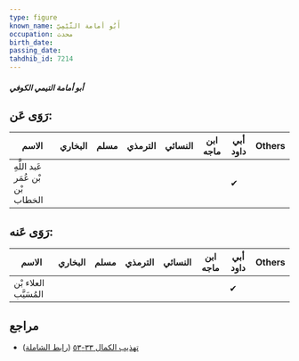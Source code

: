 ```yaml
---
type: figure
known_name: أَبُو أمامة التَّيْمِيّ
occupation: محدث
birth_date:
passing_date:
tahdhib_id: 7214
---
```

##### أبو أمامة التيمي الكوفي

## رَوَى عَن:
| الاسم                             | البخاري | مسلم | الترمذي | النسائي | ابن ماجه | أبي داود | Others |
| --------------------------------- | ------- | ---- | ------- | ------- | -------- | -------- | ------ |
| عَبد اللَّهِ بْن عُمَر بْن الخطاب |         |      |         |         |          | ✔        |        |
## رَوَى عَنه:
| الاسم                 | البخاري | مسلم | الترمذي | النسائي | ابن ماجه | أبي داود | Others |
| --------------------- | ------- | ---- | ------- | ------- | -------- | -------- | ------ |
| العلاء بْن المُسَيَّب |         |      |         |         |          | ✔        |        |
## مراجع
- [تهذيب الكمال ٣٣-٥٣](obsidian://open?vault=Tahdhib-al-Kamal&file=Figures/٧٢١٤-أبو%20أمامة%20التيمي%20الكوفي) ([رابط الشاملة](https://shamela.ws/book/3722/17724))